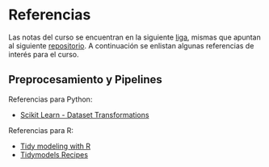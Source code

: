 # Referencias
Las notas del curso se encuentran en la siguiente [liga](https://felipegonzalez.github.io/aprendizaje-maquina-mcd-2022/), mismas que apuntan al siguiente [repositorio](https://github.com/felipegonzalez/aprendizaje-maquina-mcd-2022). A continuación se enlistan algunas referencias de interés para el curso.

## Preprocesamiento y Pipelines
Referencias para Python:
* [Scikit Learn - Dataset Transformations](https://scikit-learn.org/stable/data_transforms.html)

Referencias para R:
* [Tidy modeling with R](https://www.tmwr.org/index.html)
* [Tidymodels Recipes](https://www.tidymodels.org/tags/recipes/)
